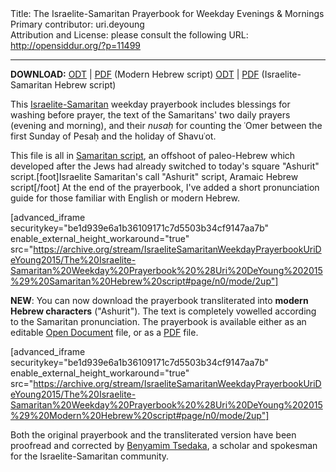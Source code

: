 <html>
<head></head>
<body>
Title: The Israelite-Samaritan Prayerbook for Weekday Evenings & Mornings<br />
Primary contributor: uri.deyoung<br />
Attribution and License: please consult the following URL: <a href="http://opensiddur.org/?p=11499">http://opensiddur.org/?p=11499</a>
<p />
<hr />

<strong>DOWNLOAD:</strong> 
<a href="https://archive.org/download/IsraeliteSamaritanWeekdayPrayerbookUriDeYoung2015/The%20Israelite-Samaritan%20Weekday%20Prayerbook%20%28Uri%20DeYoung%202015%29%20Modern%20Hebrew%20script.odt">ODT</a> | <a href="https://archive.org/download/IsraeliteSamaritanWeekdayPrayerbookUriDeYoung2015/The%20Israelite-Samaritan%20Weekday%20Prayerbook%20%28Uri%20DeYoung%202015%29%20Modern%20Hebrew%20script.pdf">PDF</a> (Modern Hebrew script)
<a href="https://archive.org/download/IsraeliteSamaritanWeekdayPrayerbookUriDeYoung2015/The%20Israelite-Samaritan%20Weekday%20Prayerbook%20%28Uri%20DeYoung%202015%29%20Samaritan%20Hebrew%20script.odt">ODT</a> | <a href="https://archive.org/download/IsraeliteSamaritanWeekdayPrayerbookUriDeYoung2015/The%20Israelite-Samaritan%20Weekday%20Prayerbook%20%28Uri%20DeYoung%202015%29%20Samaritan%20Hebrew%20script.pdf">PDF</a> (Israelite-Samaritan Hebrew script)


This <a href="http://en.wikipedia.org/wiki/Samaritans">Israelite-Samaritan</a> weekday prayerbook includes blessings for washing before prayer, the text of the Samaritans' two daily prayers (evening and morning), and their <em>nusaḥ</em> for counting the ʿOmer between the first Sunday of Pesaḥ and the holiday of Shavuʿot.

This file is all in <a href="http://en.wikipedia.org/wiki/Samaritan_alphabet">Samaritan script</a>, an offshoot of paleo-Hebrew which developed after the Jews had already switched to today's square "Ashurit" script.[foot]Israelite Samaritan's call "Ashurit" script, Aramaic Hebrew script[/foot] At the end of the prayerbook, I've added a short pronunciation guide for those familiar with English or modern Hebrew.

[advanced_iframe securitykey="be1d939e6a1b36109171c7d5503b34cf9147aa7b" enable_external_height_workaround="true" src="https://archive.org/stream/IsraeliteSamaritanWeekdayPrayerbookUriDeYoung2015/The%20Israelite-Samaritan%20Weekday%20Prayerbook%20%28Uri%20DeYoung%202015%29%20Samaritan%20Hebrew%20script#page/n0/mode/2up"]



<strong>NEW</strong>: You can now download the prayerbook transliterated into <strong>modern Hebrew characters</strong> ("Ashurit"). The text is completely vowelled according to the Samaritan pronunciation. The prayerbook is available either as an editable <a href="https://opensiddur.org/wp-content/uploads/2016/02/The-Israelite-Samaritan-Weekday-Prayerbook-Uri-DeYoung_Modern.odt">Open Document</a> file, or as a <a href="https://opensiddur.org/wp-content/uploads/2016/02/The-Israelite-Samaritan-Weekday-Prayerbook-Uri-DeYoung_Modern.pdf">PDF</a> file.

[advanced_iframe securitykey="be1d939e6a1b36109171c7d5503b34cf9147aa7b" enable_external_height_workaround="true" src="https://archive.org/stream/IsraeliteSamaritanWeekdayPrayerbookUriDeYoung2015/The%20Israelite-Samaritan%20Weekday%20Prayerbook%20%28Uri%20DeYoung%202015%29%20Modern%20Hebrew%20script#page/n0/mode/2up"]

Both the original prayerbook and the transliterated version have been proofread and corrected by <a href="http://www.israelite-samaritans.com/benyamim-tsedaka/">Benyamim Tsedaka</a>, a scholar and spokesman for the Israelite-Samaritan community.
</body>
</html>